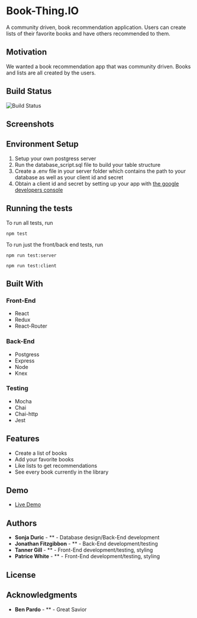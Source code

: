 <!-- # book-thing.io

Initial wireframes:

https://wireframe.cc/x0a8I9

https://wireframe.cc/6oVXTU -->
# Book-Thing.IO

A community driven, book recommendation application. Users can create lists of their favorite books and have others recommended to them.

## Motivation

We wanted a book recommendation app that was community driven. Books and lists are all created by the users.

## Build Status

![Build Status](https://travis-ci.org/thinkful-c11/book-thing.io.svg?branch=master)

## Screenshots

## Environment Setup

1. Setup your own postgress server
2. Run the database_script.sql file to build your table structure
3. Create a .env file in your server folder which contains the path to your database as well as your client id and secret
4. Obtain a client id and secret by setting up your app with [the google developers console](console.developers.google.com/)

## Running the tests

To run all tests, run
```
npm test
```
To run just the front/back end tests, run
```
npm run test:server

npm run test:client
```

## Built With

### Front-End
* React
* Redux
* React-Router

### Back-End
* Postgress
* Express
* Node
* Knex

### Testing
* Mocha
* Chai
* Chai-http
* Jest

## Features

* Create a list of books
* Add your favorite books
* Like lists to get recommendations
* See every book currently in the library

## Demo

- [Live Demo](https://book-thing.herokuapp.com/)

## Authors

* **Sonja Duric** - ** - Database design/Back-End development
* **Jonathan Fitzgibbon** - ** - Back-End development/testing
* **Tanner Gill** - ** - Front-End development/testing, styling
* **Patrice White** - ** - Front-End development/testing, styling

## License


## Acknowledgments

* **Ben Pardo** - ** - Great Savior
